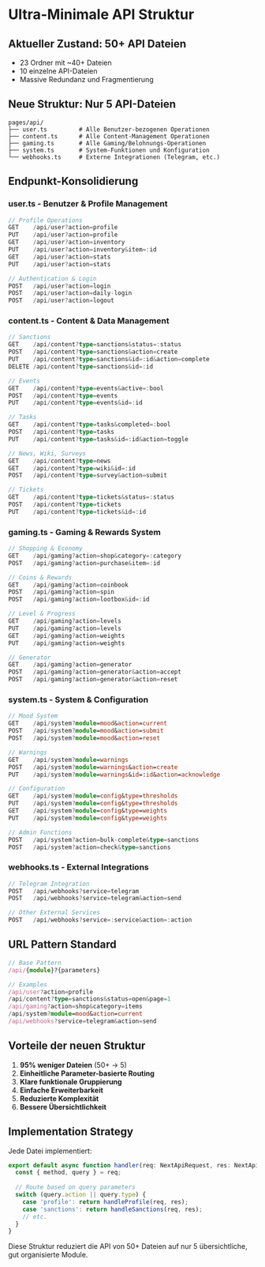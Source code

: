 # Ultra-Minimale API Struktur

## Aktueller Zustand: 50+ API Dateien
- 23 Ordner mit ~40+ Dateien
- 10 einzelne API-Dateien  
- Massive Redundanz und Fragmentierung

## Neue Struktur: Nur 5 API-Dateien

```
pages/api/
├── user.ts         # Alle Benutzer-bezogenen Operationen
├── content.ts      # Alle Content-Management Operationen  
├── gaming.ts       # Alle Gaming/Belohnungs-Operationen
├── system.ts       # System-Funktionen und Konfiguration
└── webhooks.ts     # Externe Integrationen (Telegram, etc.)
```

## Endpunkt-Konsolidierung

### **user.ts** - Benutzer & Profile Management
```typescript
// Profile Operations
GET    /api/user?action=profile
PUT    /api/user?action=profile
GET    /api/user?action=inventory
PUT    /api/user?action=inventory&item=:id
GET    /api/user?action=stats
PUT    /api/user?action=stats

// Authentication & Login
POST   /api/user?action=login
POST   /api/user?action=daily-login
POST   /api/user?action=logout
```

### **content.ts** - Content & Data Management
```typescript
// Sanctions
GET    /api/content?type=sanctions&status=:status
POST   /api/content?type=sanctions&action=create
PUT    /api/content?type=sanctions&id=:id&action=complete
DELETE /api/content?type=sanctions&id=:id

// Events  
GET    /api/content?type=events&active=:bool
POST   /api/content?type=events
PUT    /api/content?type=events&id=:id

// Tasks
GET    /api/content?type=tasks&completed=:bool
POST   /api/content?type=tasks
PUT    /api/content?type=tasks&id=:id&action=toggle

// News, Wiki, Surveys
GET    /api/content?type=news
GET    /api/content?type=wiki&id=:id
POST   /api/content?type=survey&action=submit

// Tickets
GET    /api/content?type=tickets&status=:status
POST   /api/content?type=tickets
PUT    /api/content?type=tickets&id=:id
```

### **gaming.ts** - Gaming & Rewards System
```typescript
// Shopping & Economy
GET    /api/gaming?action=shop&category=:category
POST   /api/gaming?action=purchase&item=:id

// Coins & Rewards
GET    /api/gaming?action=coinbook
POST   /api/gaming?action=spin
POST   /api/gaming?action=lootbox&id=:id

// Level & Progress
GET    /api/gaming?action=levels
PUT    /api/gaming?action=levels  
GET    /api/gaming?action=weights
PUT    /api/gaming?action=weights

// Generator
GET    /api/gaming?action=generator
POST   /api/gaming?action=generator&action=accept
POST   /api/gaming?action=generator&action=reset
```

### **system.ts** - System & Configuration
```typescript
// Mood System
GET    /api/system?module=mood&action=current
POST   /api/system?module=mood&action=submit
POST   /api/system?module=mood&action=reset

// Warnings
GET    /api/system?module=warnings
POST   /api/system?module=warnings&action=create
PUT    /api/system?module=warnings&id=:id&action=acknowledge

// Configuration
GET    /api/system?module=config&type=thresholds
PUT    /api/system?module=config&type=thresholds
GET    /api/system?module=config&type=weights
PUT    /api/system?module=config&type=weights

// Admin Functions
POST   /api/system?action=bulk-complete&type=sanctions
POST   /api/system?action=check&type=sanctions
```

### **webhooks.ts** - External Integrations
```typescript
// Telegram Integration
POST   /api/webhooks?service=telegram
POST   /api/webhooks?service=telegram&action=send

// Other External Services  
POST   /api/webhooks?service=:service&action=:action
```

## URL Pattern Standard
```typescript
// Base Pattern
/api/{module}?{parameters}

// Examples
/api/user?action=profile
/api/content?type=sanctions&status=open&page=1
/api/gaming?action=shop&category=items
/api/system?module=mood&action=current
/api/webhooks?service=telegram&action=send
```

## Vorteile der neuen Struktur

1. **95% weniger Dateien** (50+ → 5)
2. **Einheitliche Parameter-basierte Routing**
3. **Klare funktionale Gruppierung**  
4. **Einfache Erweiterbarkeit**
5. **Reduzierte Komplexität**
6. **Bessere Übersichtlichkeit**

## Implementation Strategy

Jede Datei implementiert:
```typescript
export default async function handler(req: NextApiRequest, res: NextApiResponse) {
  const { method, query } = req;
  
  // Route based on query parameters
  switch (query.action || query.type) {
    case 'profile': return handleProfile(req, res);
    case 'sanctions': return handleSanctions(req, res);
    // etc.
  }
}
```

Diese Struktur reduziert die API von 50+ Dateien auf nur 5 übersichtliche, gut organisierte Module.